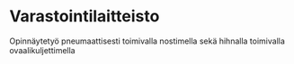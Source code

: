 # Varastointilaitteisto
Opinnäytetyö pneumaattisesti toimivalla nostimella sekä hihnalla toimivalla ovaalikuljettimella
